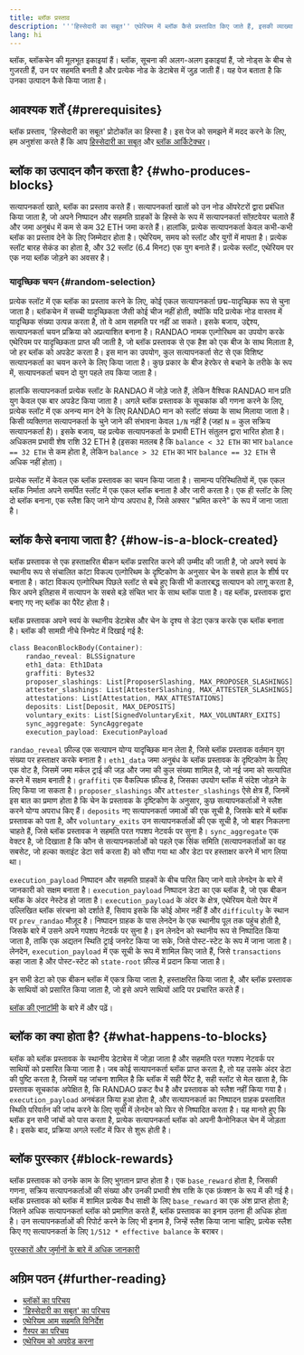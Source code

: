 ```yaml
---
title: ब्लॉक प्रस्ताव
description: '''हिस्सेदारी का सबूत'' एथेरियम में ब्लॉक कैसे प्रस्तावित किए जाते हैं, इसकी व्याख्या।'
lang: hi
---
```


ब्लॉक, ब्लॉकचेन की मूलभूत इकाइयां हैं। ब्लॉक, सूचना की अलग-अलग इकाइयां हैं, जो नोड्स के बीच से गुजरती हैं, उन पर सहमति बनती है और प्रत्येक नोड के डेटाबेस में जुड़ जाती हैं। यह पेज बताता है कि उनका उत्पादन कैसे किया जाता है।

## आवश्यक शर्तें {#prerequisites}

ब्लॉक प्रस्ताव, 'हिस्सेदारी का सबूत' प्रोटोकॉल का हिस्सा है। इस पेज को समझने में मदद करने के लिए, हम अनुशंसा करते हैं कि आप [हिस्सेदारी का सबूत](/developers/docs/consensus-mechanisms/pos/) और [ब्लॉक आर्किटेक्चर](/developers/docs/blocks/)।

## ब्लॉक का उत्पादन कौन करता है? {#who-produces-blocks}

सत्यापनकर्ता खाते, ब्लॉक का प्रस्ताव करते हैं। सत्यापनकर्ता खातों को उन नोड ऑपरेटरों द्वारा प्रबंधित किया जाता है, जो अपने निष्पादन और सहमति ग्राहकों के हिस्से के रूप में सत्यापनकर्ता सॉफ़्टवेयर चलाते हैं और जमा अनुबंध में कम से कम 32 ETH जमा करते हैं। हालांकि, प्रत्येक सत्यापनकर्ता केवल कभी-कभी ब्लॉक का प्रस्ताव देने के लिए जिम्मेदार होता है। एथेरियम, समय को स्लॉट और युगों में मापता है। प्रत्येक स्लॉट बारह सेकंड का होता है, और 32 स्लॉट (6.4 मिनट) एक युग बनाते हैं। प्रत्येक स्लॉट, एथेरियम पर एक नया ब्लॉक जोड़ने का अवसर है।

### यादृच्छिक चयन {#random-selection}

प्रत्येक स्लॉट में एक ब्लॉक का प्रस्ताव करने के लिए, कोई एकल सत्यापनकर्ता छद्म-यादृच्छिक रूप से चुना जाता है। ब्लॉकचेन में सच्ची यादृच्छिकता जैसी कोई चीज नहीं होती, क्योंकि यदि प्रत्येक नोड वास्तव में यादृच्छिक संख्या उत्पन्न करता है, तो वे आम सहमति पर नहीं आ सकते। इसके बजाय, उद्देश्य, सत्यापनकर्ता चयन प्रक्रिया को अप्रत्याशित बनाना है। RANDAO नामक एल्गोरिथम का उपयोग करके एथेरियम पर यादृच्छिकता प्राप्त की जाती है, जो ब्लॉक प्रस्तावक से एक हैश को एक बीज के साथ मिलाता है, जो हर ब्लॉक को अपडेट करता है। इस मान का उपयोग, कुल सत्यापनकर्ता सेट से एक विशिष्ट सत्यापनकर्ता का चयन करने के लिए किया जाता है। कुछ प्रकार के बीज हेरफेर से बचाने के तरीके के रूप में, सत्यापनकर्ता चयन दो युग पहले तय किया जाता है।

हालांकि सत्यापनकर्ता प्रत्येक स्लॉट के RANDAO में जोड़े जाते हैं, लेकिन वैश्विक RANDAO मान प्रति युग केवल एक बार अपडेट किया जाता है। अगले ब्लॉक प्रस्तावक के सूचकांक की गणना करने के लिए, प्रत्येक स्लॉट में एक अनन्य मान देने के लिए RANDAO मान को स्लॉट संख्या के साथ मिलाया जाता है। किसी व्यक्तिगत सत्यापनकर्ता के चुने जाने की संभावना केवल `1/N` नहीं है (जहां `N` = कुल सक्रिय सत्यापनकर्ता है)। इसके बजाय, यह प्रत्येक सत्यापनकर्ता के प्रभावी ETH संतुलन द्वारा भारित होता है। अधिकतम प्रभावी शेष राशि 32 ETH है (इसका मतलब है कि `balance < 32 ETH` का भार `balance == 32 ETH` से कम होता है, लेकिन `balance > 32 ETH` का भार `balance == 32 ETH` से अधिक नहीं होता)।

प्रत्येक स्लॉट में केवल एक ब्लॉक प्रस्तावक का चयन किया जाता है। सामान्य परिस्थितियों में, एक एकल ब्लॉक निर्माता अपने समर्पित स्लॉट में एक एकल ब्लॉक बनाता है और जारी करता है। एक ही स्लॉट के लिए दो ब्लॉक बनाना, एक स्लैश किए जाने योग्य अपराध है, जिसे अक्सर "भ्रमित करने" के रूप में जाना जाता है।

## ब्लॉक कैसे बनाया जाता है? {#how-is-a-block-created}

ब्लॉक प्रस्तावक से एक हस्ताक्षरित बीकन ब्लॉक प्रसारित करने की उम्मीद की जाती है, जो अपने स्वयं के स्थानीय रूप से संचालित कांटा विकल्प एल्गोरिथम के दृष्टिकोण के अनुसार चेन के सबसे हाल के शीर्ष पर बनाता है। कांटा विकल्प एल्गोरिथम पिछले स्लॉट से बचे हुए किसी भी कतारबद्ध सत्यापन को लागू करता है, फिर अपने इतिहास में सत्यापन के सबसे बड़े संचित भार के साथ ब्लॉक पाता है। वह ब्लॉक, प्रस्तावक द्वारा बनाए गए नए ब्लॉक का पैरेंट होता है।

ब्लॉक प्रस्तावक अपने स्वयं के स्थानीय डेटाबेस और चेन के दृश्य से डेटा एकत्र करके एक ब्लॉक बनाता है। ब्लॉक की सामग्री नीचे स्निपेट में दिखाई गई है:

```rust
class BeaconBlockBody(Container):
    randao_reveal: BLSSignature
    eth1_data: Eth1Data
    graffiti: Bytes32
    proposer_slashings: List[ProposerSlashing, MAX_PROPOSER_SLASHINGS]
    attester_slashings: List[AttesterSlashing, MAX_ATTESTER_SLASHINGS]
    attestations: List[Attestation, MAX_ATTESTATIONS]
    deposits: List[Deposit, MAX_DEPOSITS]
    voluntary_exits: List[SignedVoluntaryExit, MAX_VOLUNTARY_EXITS]
    sync_aggregate: SyncAggregate
    execution_payload: ExecutionPayload
```

`randao_reveal` फ़ील्ड एक सत्यापन योग्य यादृच्छिक मान लेता है, जिसे ब्लॉक प्रस्तावक वर्तमान युग संख्या पर हस्ताक्षर करके बनाता है। `eth1_data` जमा अनुबंध के ब्लॉक प्रस्तावक के दृष्टिकोण के लिए एक वोट है, जिसमें जमा मर्कल ट्राई की जड़ और जमा की कुल संख्या शामिल है, जो नई जमा को सत्यापित करने में सक्षम बनाती है। `graffiti` एक वैकल्पिक फ़ील्ड है, जिसका उपयोग ब्लॉक में संदेश जोड़ने के लिए किया जा सकता है। `proposer_slashings` और `attester_slashings` ऐसे क्षेत्र हैं, जिनमें इस बात का प्रमाण होता है कि चेन के प्रस्तावक के दृष्टिकोण के अनुसार, कुछ सत्यापनकर्ताओं ने स्लैश करने योग्य अपराध किए हैं। `deposits` नए सत्यापनकर्ता जमाओं की एक सूची है, जिसके बारे में ब्लॉक प्रस्तावक को पता है, और `voluntary_exits` उन सत्यापनकर्ताओं की एक सूची है, जो बाहर निकलना चाहते हैं, जिसे ब्लॉक प्रस्तावक ने सहमति परत गपशप नेटवर्क पर सुना है। `sync_aggregate` एक वेक्टर है, जो दिखाता है कि कौन से सत्यापनकर्ताओं को पहले एक सिंक समिति (सत्यापनकर्ताओं का वह सबसेट, जो हल्का क्लाइंट डेटा सर्व करता है) को सौंपा गया था और डेटा पर हस्ताक्षर करने में भाग लिया था।

`execution_payload` निष्पादन और सहमति ग्राहकों के बीच पारित किए जाने वाले लेनदेन के बारे में जानकारी को सक्षम बनाता है। `execution_payload` निष्पादन डेटा का एक ब्लॉक है, जो एक बीकन ब्लॉक के अंदर नेस्टेड हो जाता है। `execution_payload` के अंदर के क्षेत्र, एथेरियम येलो पेपर में उल्लिखित ब्लॉक संरचना को दर्शाते हैं, सिवाय इसके कि कोई ओमर नहीं हैं और `difficulty` के स्थान पर `prev_randao` मौज़ूद है। निष्पादन ग्राहक के पास लेनदेन के एक स्थानीय पूल तक पहुंच होती है, जिसके बारे में उसने अपने गपशप नेटवर्क पर सुना है। इन लेनदेन को स्थानीय रूप से निष्पादित किया जाता है, ताकि एक अद्यतन स्थिति ट्राई जनरेट किया जा सके, जिसे पोस्ट-स्टेट के रूप में जाना जाता है। लेनदेन, `execution_payload` में एक सूची के रूप में शामिल किए जाते हैं, जिसे `transactions` कहा जाता है और पोस्ट-स्टेट को `state-root` फ़ील्ड में प्रदान किया जाता है।

इन सभी डेटा को एक बीकन ब्लॉक में एकत्र किया जाता है, हस्ताक्षरित किया जाता है, और ब्लॉक प्रस्तावक के साथियों को प्रसारित किया जाता है, जो इसे अपने साथियों आदि पर प्रचारित करते हैं।

[ब्लॉक की एनाटॉमी](/developers/docs/blocks) के बारे में और पढ़ें।

## ब्लॉक का क्या होता है? {#what-happens-to-blocks}

ब्लॉक को ब्लॉक प्रस्तावक के स्थानीय डेटाबेस में जोड़ा जाता है और सहमति परत गपशप नेटवर्क पर साथियों को प्रसारित किया जाता है। जब कोई सत्यापनकर्ता ब्लॉक प्राप्त करता है, तो यह उसके अंदर डेटा की पुष्टि करता है, जिसमें यह जांचना शामिल है कि ब्लॉक में सही पैरेंट है, सही स्लॉट से मेल खाता है, कि प्रस्तावक सूचकांक अपेक्षित है, कि RANDAO प्रकट वैध है और प्रस्तावक को स्लैश नहीं किया गया है। `execution_payload` अनबंडल किया हुआ होता है, और सत्यापनकर्ता का निष्पादन ग्राहक प्रस्तावित स्थिति परिवर्तन की जांच करने के लिए सूची में लेनदेन को फिर से निष्पादित करता है। यह मानते हुए कि ब्लॉक इन सभी जांचों को पास करता है, प्रत्येक सत्यापनकर्ता ब्लॉक को अपनी कैनोनिकल चेन में जोड़ता है। इसके बाद, प्रक्रिया अगले स्लॉट में फिर से शुरू होती है।

## ब्लॉक पुरस्कार {#block-rewards}

ब्लॉक प्रस्तावक को उनके काम के लिए भुगतान प्राप्त होता है। एक `base_reward` होता है, जिसकी गणना, सक्रिय सत्यापनकर्ताओं की संख्या और उनकी प्रभावी शेष राशि के एक फ़ंक्शन के रूप में की गई है। ब्लॉक प्रस्तावक को ब्लॉक में शामिल प्रत्येक वैध साक्षी के लिए `base_reward` का एक अंश प्राप्त होता है; जितने अधिक सत्यापनकर्ता ब्लॉक को प्रमाणित करते हैं, ब्लॉक प्रस्तावक का इनाम उतना ही अधिक होता है। उन सत्यापनकर्ताओं की रिपोर्ट करने के लिए भी इनाम है, जिन्हें स्लैश किया जाना चाहिए, प्रत्येक स्लैश किए गए सत्यापनकर्ता के लिए `1/512 * effective balance` के बराबर।

[पुरस्कारों और जुर्मानों के बारे में अधिक जानकारी](/developers/docs/consensus-mechanisms/pos/rewards-and-penalties)

## अग्रिम पठन {#further-reading}

- [ब्लॉकों का परिचय](/developers/docs/blocks/)
- ['हिस्सेदारी का सबूत' का परिचय](/developers/docs/consensus-mechanisms/pos/)
- [एथेरियम आम सहमति विनिर्देश](https://github.com/ethereum/consensus-specs)
- [गैस्पर का परिचय](/developers/docs/consensus-mechanisms/pos/)
- [एथेरियम को अपग्रेड करना](https://eth2book.info/)
